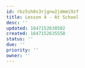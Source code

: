 ```yaml
---
id: rbz5sh0s3rjgnw2jdmmi9zf
title: Lesson 4 - At School
desc: ''
updated: 1647152638502
created: 1647152635558
status: ''
due: ''
priority: ''
owner: ''
---
```


